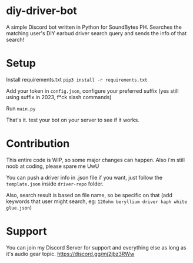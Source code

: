 # diy-driver-bot
 A simple Discord bot written in Python for SoundBytes PH. Searches the matching user's DIY earbud driver search query and sends the info of that search!

# Setup
Install requirements.txt `pip3 install -r requirements.txt`

Add your token in `config.json`, configure your preferred suffix (yes still using suffix in 2023, f*ck slash commands)

Run `main.py`

That's it. test your bot on your server to see if it works.

# Contribution
This entire code is WIP, so some major changes can happen. Also i'm still noob at coding, please spare me UwU

You can push a driver info in .json file if you want, just follow the `template.json` inside `driver-repo` folder.

Also, search result is based on file name, so be specific on that (add keywords that user might search, eg: `120ohm beryllium driver kaph white glue.json`)

# Support
You can join my Discord Server for support and everything else as long as it's audio gear topic.
https://discord.gg/mj2jbz3RWw
